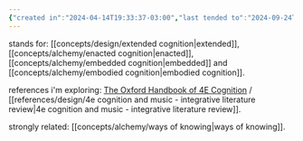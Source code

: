 ```yaml
---
{"created in":"2024-04-14T19:33:37-03:00","last tended to":"2024-09-24T15:45:34-03:00","tags":["concept","cognitivescience","alchemy","science","🌱"],"relevancescore":94,"dg-publish":true,"notestage":["🌱"],"permalink":"/concepts/alchemy/4e-cognition/","dgPassFrontmatter":true,"created":"2024-04-14T19:33:37.791-03:00","updated":"2024-09-24T16:20:15.770-03:00"}
---
```


stands for: [[concepts/design/extended cognition\|extended]], [[concepts/alchemy/enacted cognition\|enacted]], [[concepts/alchemy/embedded cognition\|embedded]] and [[concepts/alchemy/embodied cognition\|embodied cognition]].

references i'm exploring: [The Oxford Handbook of 4E Cognition](https://academic.oup.com/edited-volume/28083) / [[references/design/4e cognition and music - integrative literature review\|4e cognition and music - integrative literature review]].

strongly related: [[concepts/alchemy/ways of knowing\|ways of knowing]].